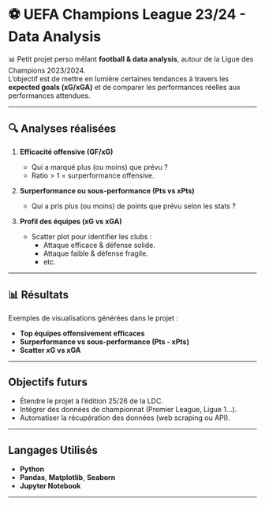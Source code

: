 # ⚽ UEFA Champions League 23/24 - Data Analysis

📊 Petit projet perso mêlant **football & data analysis**, autour de la Ligue des Champions 2023/2024.  
L’objectif est de mettre en lumière certaines tendances à travers les **expected goals (xG/xGA)** et de comparer les performances réelles aux performances attendues.

---

## 🔍 Analyses réalisées

1. **Efficacité offensive (GF/xG)**
   - Qui a marqué plus (ou moins) que prévu ?
   - Ratio > 1 = surperformance offensive.

2. **Surperformance ou sous-performance (Pts vs xPts)**
   - Qui a pris plus (ou moins) de points que prévu selon les stats ?

3. **Profil des équipes (xG vs xGA)**
   - Scatter plot pour identifier les clubs :
     - Attaque efficace & défense solide.
     - Attaque faible & défense fragile.
     - etc.

---

## 📊 Résultats

Exemples de visualisations générées dans le projet :

- **Top équipes offensivement efficaces**  
- **Surperformance vs sous-performance (Pts - xPts)**  
- **Scatter xG vs xGA**  

---

## Objectifs futurs

- Étendre le projet à l’édition 25/26 de la LDC.  
- Intégrer des données de championnat (Premier League, Ligue 1…).  
- Automatiser la récupération des données (web scraping ou API).  

---

## Langages Utilisés 

- **Python**
- **Pandas**, **Matplotlib**, **Seaborn**
- **Jupyter Notebook**

---

